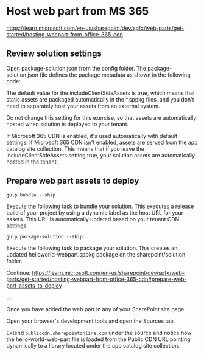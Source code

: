 # Host web part from MS 365

https://learn.microsoft.com/en-us/sharepoint/dev/spfx/web-parts/get-started/hosting-webpart-from-office-365-cdn

## Review solution settings

Open package-solution.json from the config folder.
The package-solution.json file defines the package metadata as shown in the following code:

The default value for the includeClientSideAssets is true, which means that static assets are packaged automatically in the \*.sppkg files, and you don't need to separately host your assets from an external system.

Do not change this setting for this exercise, so that assets are automatically hosted when solution is deployed to your tenant.

If Microsoft 365 CDN is enabled, it's used automatically with default settings. If Microsoft 365 CDN isn't enabled, assets are served from the app catalog site collection. This means that if you leave the includeClientSideAssets setting true, your solution assets are automatically hosted in the tenant.

## Prepare web part assets to deploy

`gulp bundle --ship`

Execute the following task to bundle your solution. This executes a release build of your project by using a dynamic label as the host URL for your assets. This URL is automatically updated based on your tenant CDN settings.

`gulp package-solution --ship`

Execute the following task to package your solution. This creates an updated helloworld-webpart.sppkg package on the sharepoint/solution folder.

Continue: https://learn.microsoft.com/en-us/sharepoint/dev/spfx/web-parts/get-started/hosting-webpart-from-office-365-cdn#prepare-web-part-assets-to-deploy

...

Once you have added the web part in any of your SharePoint site page

Open your browser's development tools and open the Sources tab.

Extend `publiccdn.sharepointonline.com` under the source and notice how the hello-world-web-part file is loaded from the Public CDN URL pointing dynamically to a library located under the app catalog site collection.
